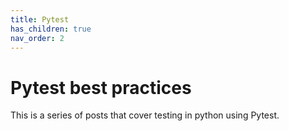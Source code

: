 ```yaml
---
title: Pytest
has_children: true
nav_order: 2
---
```


# Pytest best practices

This is a series of posts that cover testing in python using Pytest.